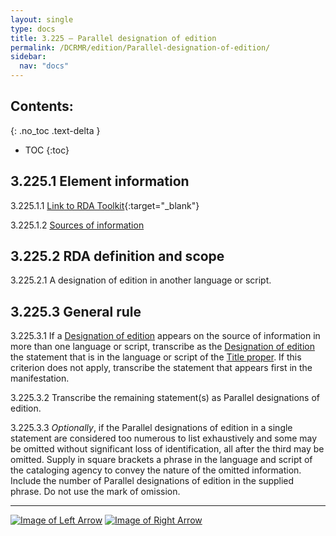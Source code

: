 ```yaml
---
layout: single
type: docs
title: 3.225 — Parallel designation of edition
permalink: /DCRMR/edition/Parallel-designation-of-edition/
sidebar:
  nav: "docs"
---
```


## Contents:
{: .no_toc .text-delta }

- TOC
{:toc}

## 3.225.1 Element information

<a name="3.225.1.1">3.225.1.1</a> [Link to RDA Toolkit](https://beta.rdatoolkit.org/Content?externalId=en-US_ala-3e5f17dd-9943-3404-8410-7170fe0e6e89){:target="_blank"}

<a name="3.225.1.2">3.225.1.2</a> [Sources of information](/DCRMR/edition/#3011-sources-of-information)

## 3.225.2 RDA definition and scope

<a name="3.225.2.1">3.225.2.1</a> A designation of edition in another language or script.

## 3.225.3 General rule

<a name="3.225.3.1">3.225.3.1</a> If a [Designation of edition](/DCRMR/edition/Designation-of-edition/) appears on the source of information in more than one language or script, transcribe as the [Designation of edition](/DCRMR/edition/Designation-of-edition/) the statement that is in the language or script of the [Title proper](/DCRMR/title/Title-proper/). If this criterion does not apply, transcribe the statement that appears first in the manifestation. 

<a name="3.225.3.2">3.225.3.2</a> Transcribe the remaining statement(s) as Parallel designations of edition.

<a name="3.225.3.3">3.225.3.3</a> *Optionally*, if the Parallel designations of edition in a single statement are considered too numerous to list exhaustively and some may be omitted without significant loss of identification, all after the third may be omitted. Supply in square brackets a phrase in the language and script of the cataloging agency to convey the nature of the omitted information. Include the number of Parallel designations of edition in the supplied phrase. Do not use the mark of omission.

---

[![Image of Left Arrow](https://rbms-bsc.github.io/DCRMR/assets/pictures/navigation/Arrow_Left.png "3.22 — Designation of edition")](/DCRMR/edition/Designation-of-edition/) [![Image of Right Arrow](https://rbms-bsc.github.io/DCRMR/assets/pictures/navigation/Arrow_Right.png "3.23 — Statement of responsibility relating to edition")](/DCRMR/edition/Statement-of-responsibility-relating-to-edition/)